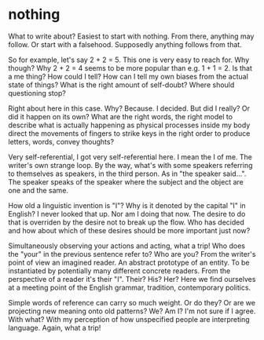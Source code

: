 # nothing

What to write about? Easiest to start with nothing. From there, anything may follow. Or start with a falsehood. Supposedly anything follows from that.

So for example, let's say 2 + 2 = 5. This one is very easy to reach for. Why though? Why 2 + 2 = 4 seems to be more popular than e.g. 1 + 1 = 2. Is that a me thing? How could I tell? How can I tell my own biases from the actual state of things? What is the right amount of self-doubt? Where should questioning stop?

Right about here in this case. Why? Because. I decided. But did I really? Or did it happen on its own? What are the right words, the right model to describe what is actually happening as physical processes inside my body direct the movements of fingers to strike keys in the right order to produce letters, words, convey thoughts?

Very self-referential, I got very self-referential here. I mean the I of me. The writer's own strange loop. By the way, what's with some speakers referring to themselves as speakers, in the third person. As in "the speaker said...". The speaker speaks of the speaker where the subject and the object are one and the same.

How old a linguistic invention is "I"? Why is it denoted by the capital "I" in English? I never looked that up. Nor am I doing that now. The desire to do that is overriden by the desire not to break up the flow. Who has decided and how about which of these desires should be more important just now?

Simultaneously observing your actions and acting, what a trip! Who does the "your" in the previous sentence refer to? Who are you? From the writer's point of view an imagined reader. An abstract prototype of an entity. To be instantiated by potentially many different concrete readers. From the perspective of a reader it's their "I". Their? His? Her? Here we find ourselves at a meeting point of the English grammar, tradition, contemporary politics. 

Simple words of reference can carry so much weight. Or do they? Or are we projecting new meaning onto old patterns? We? Am I? I'm not sure if I agree. With what? With my perception of how unspecified people are interpreting language. Again, what a trip!
